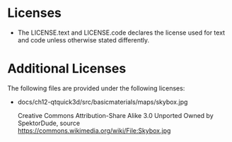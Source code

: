 # Licenses

- The LICENSE.text and LICENSE.code declares the license used for text and code unless otherwise stated differently.

# Additional Licenses

The following files are provided under the following licenses:

- docs/ch12-qtquick3d/src/basicmaterials/maps/skybox.jpg

  Creative Commons Attribution-Share Alike 3.0 Unported
  Owned by SpektorDude, source https://commons.wikimedia.org/wiki/File:Skybox.jpg
